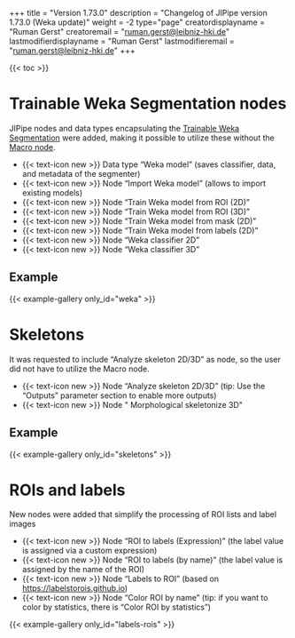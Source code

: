 +++
title = "Version 1.73.0"
description = "Changelog of JIPipe version 1.73.0 (Weka update)"
weight = -2
type="page"
creatordisplayname = "Ruman Gerst"
creatoremail = "ruman.gerst@leibniz-hki.de"
lastmodifierdisplayname = "Ruman Gerst"
lastmodifieremail = "ruman.gerst@leibniz-hki.de"
+++

{{< toc >}}

# Trainable Weka Segmentation nodes

JIPipe nodes and data types encapsulating the [Trainable Weka Segmentation](https://imagej.net/plugins/tws/) were added, making it possible to utilize these without the [Macro node](https://www.jipipe.org/documentation/standard-library/macro-node/).

* {{< text-icon new >}} Data type “Weka model” (saves classifier, data, and metadata of the segmenter)
* {{< text-icon new >}} Node “Import Weka model” (allows to import existing models)
* {{< text-icon new >}} Node “Train Weka model from ROI (2D)”
* {{< text-icon new >}} Node “Train Weka model from ROI (3D)”
* {{< text-icon new >}} Node “Train Weka model from mask (2D)”
* {{< text-icon new >}} Node “Train Weka model from labels (2D)”
* {{< text-icon new >}} Node “Weka classifier 2D”
* {{< text-icon new >}} Node “Weka classifier 3D”

## Example

{{< example-gallery only_id="weka" >}}

# Skeletons

It was requested to include “Analyze skeleton 2D/3D” as node, so the user did not have to utilize the Macro node.

* {{< text-icon new >}} Node “Analyze skeleton 2D/3D” (tip: Use the “Outputs” parameter section to enable more outputs)
* {{< text-icon new >}} Node " Morphological skeletonize 3D"

## Example

{{< example-gallery only_id="skeletons" >}}

# ROIs and labels

New nodes were added that simplify the processing of ROI lists and label images

* {{< text-icon new >}} Node “ROI to labels (Expression)” (the label value is assigned via a custom expression)
* {{< text-icon new >}} Node “ROI to labels (by name)” (the label value is assigned by the name of the ROI)
* {{< text-icon new >}} Node “Labels to ROI” (based on https://labelstorois.github.io)
* {{< text-icon new >}} Node “Color ROI by name” (tip: if you want to color by statistics, there is “Color ROI by statistics”)

{{< example-gallery only_id="labels-rois" >}}